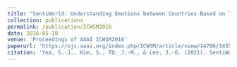 ```yaml
---
title: "SentiWorld: Understanding Emotions between Countries Based on Tweets"
collection: publications
permalink: /publication/ICWSM2016
date: 2016-05-18
venue: 'Proceedings of AAAI ICWSM2016'
paperurl: 'https://ojs.aaai.org/index.php/ICWSM/article/view/14706/14555'
citation: 'Yea, S.-J., Kim, S., TO, J.-M., & Lee, J.-G. (2021). SentiWorld: Understanding Emotions between Countries Based on Tweets. Proceedings of the International AAAI Conference on Web and Social Media, 10(1), 762-763.'
---
```

